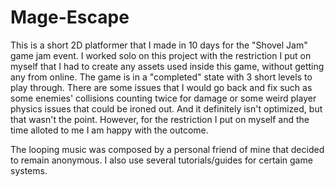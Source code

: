 # Mage-Escape
This is a short 2D platformer that I made in 10 days for the "Shovel Jam" game jam event. I worked solo on this project with the restriction I put on myself that I had to create any assets used inside this game, without getting any from online. The game is in a "completed" state with 3 short levels to play through. There are some issues that I would go back and fix such as some enemies' collisions counting twice for damage or some weird player physics issues that could be ironed out. And it definitely isn't optimized, but that wasn't the point. However, for the restriction I put on myself and the time alloted to me I am happy with the outcome.

The looping music was composed by a personal friend of mine that decided to remain anonymous.
I also use several tutorials/guides for certain game systems.

